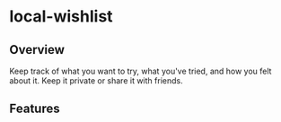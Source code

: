 # local-wishlist

## Overview

Keep track of what you want to try, what you've tried, and how you felt about it. Keep it private or share it with friends.

## Features
